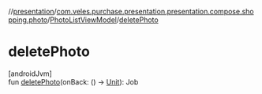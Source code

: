 //[presentation](../../../index.md)/[com.veles.purchase.presentation.presentation.compose.shopping.photo](../index.md)/[PhotoListViewModel](index.md)/[deletePhoto](delete-photo.md)

# deletePhoto

[androidJvm]\
fun [deletePhoto](delete-photo.md)(onBack: () -&gt; [Unit](https://kotlinlang.org/api/latest/jvm/stdlib/kotlin/-unit/index.html)): Job
